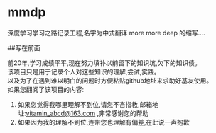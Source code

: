 # mmdp
深度学习学习之路记录工程,名字为中式翻译 more more deep 的缩写....

##写在前面  

前20年,学习成绩平平,现在努力填补以前留下的知识坑,欠下的知识债。  
该项目只是用于记录个人对这些知识的理解,尝试,实践。  
以及为了在遇到难以明白的问题时方便粘贴github地址来求助好基友使用。  
如果您翻阅了该项目的内容:

1. 如果您觉得我哪里理解不到位,请您不吝指教,邮箱地址:vitamin_abcd@163.com ,非常感谢您的帮助
2. 如果因为我的理解不到位,连带您也理解有偏差,在此说一声抱歉